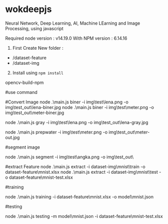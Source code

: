 # wokdeepjs
Neural Network, Deep Learning, AI, Machine LEarning and Image Processing, using javascript

Required node version : v14.19.0
With NPM version : 6.14.16

1. First Create New folder :
- /dataset-feature
- /dataset-img

2. Install using ```npm install```

opencv-build-npm

#use command 

#Convert Image
node .\main.js biner -i img\test\lena.png -o img\test_out\lena-biner.jpg
node .\main.js biner -i img\test\meter.png -o img\test_out\meter-biner.jpg

node .\main.js gray -i img\test\lena.png -o img\test_out\lena-gray.jpg

node .\main.js prepwater -i img\test\meter.png -o img\test_out\meter-out.jpg

#segment image

node .\main.js segment -i img\test\angka.png -o img\test_out\

#extract Feature
node .\main.js extract -i dataset-img\mnist\train -o dataset-feature\mnist.xlsx
node .\main.js extract -i dataset-img\mnist\test -o dataset-feature\mnist-test.xlsx

#training

node .\main.js training -i dataset-feature\mnist.xlsx -o model\mnist.json

#testing

node .\main.js testing -m model\mnist.json -i dataset-feature\mnist-test.xlsx
